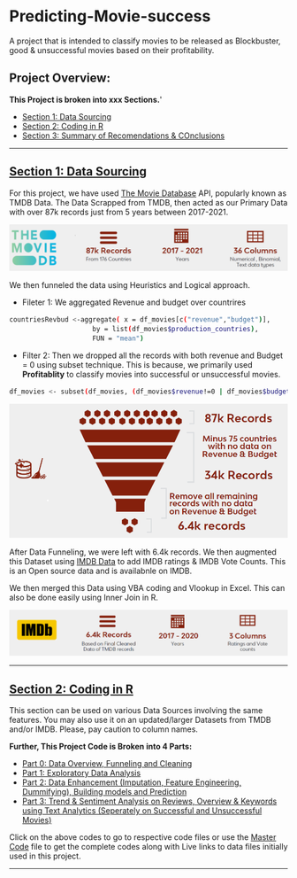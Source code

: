 # Predicting-Movie-success
A project that is intended to classify movies to be released as Blockbuster, good &amp; unsuccessful movies based on their profitability. 

## Project Overview:

**This Project is broken into xxx Sections.**'
+ [Section 1: Data Sourcing]()
+ [Section 2: Coding in R](https://github.com/ajithgh/Predicting-Movie-success/tree/main/Rcodes)
+ [Section 3: Summary of Recomendations & COnclusions]()

-----

## [Section 1: Data Sourcing]()

For this project, we have used [The Movie Database](https://www.themoviedb.org/documentation/api?language=en-US) API, popularly known as TMDB Data. 
The Data Scrapped from TMDB, then acted as our Primary Data with over 87k records just from 5 years between 2017-2021. 

![](Images/DataSources.png)

We then funneled the data using Heuristics and Logical approach.
+ Fileter 1: We aggregated Revenue and budget over countrires 
```bash
countriesRevbud <-aggregate( x = df_movies[c("revenue","budget")],
                     by = list(df_movies$production_countries),
                     FUN = "mean")
```
+ Filter 2: Then we dropped all the records with both revenue and Budget = 0 using subset technique. This is because, we primarily used **Profitablity** to classify movies into successful or unsuccessful movies.  
```bash
df_movies <- subset(df_movies, (df_movies$revenue!=0 | df_movies$budget!=0))
```

![](Images/DataFunneling.png)

After Data Funneling, we were left with 6.4k records. We then augmented this Dataset using [IMDB Data](https://www.imdb.com/interfaces/) to add IMDB ratings & IMDB Vote Counts. This is an Open source data and is availabnle on IMDB. 

We then merged this Data using VBA coding and Vlookup in Excel. This can also be done easily using Inner Join in R. 

![](Images/IMDBSources.png)

-----


## [Section 2: Coding in R](https://github.com/ajithgh/Predicting-Movie-success/tree/main/Rcodes)

This section can be used on various Data Sources involving the same features. You may also use it on an updated/larger Datasets from TMDB and/or IMDB. Please, pay caution to column names. 

**Further, This Project Code is Broken into 4 Parts:**
+ [Part 0: Data Overview, Funneling and Cleaning](www)
+ [Part 1: Exploratory Data Analysis](https://github.com/ajithgh/Predicting-Movie-success/blob/main/Rcodes/Part%201:%20EDA.R)
+ [Part 2: Data Enhancement (Imputation, Feature Engineering, Dummifying), Building models and Prediction](https://github.com/ajithgh/Predicting-Movie-success/blob/main/Rcodes/Part%202:%20Models%20without%20revenue.Rmd)
+ [Part 3: Trend & Sentiment Analysis on Reviews, Overview & Keywords using Text Analytics (Seperately on Successful and Unsuccessful Movies)](https://github.com/ajithgh/Predicting-Movie-success/blob/main/Rcodes/Part%203:%20Trend%20&%20Sentiment%20Analytics.Rmd)


Click on the above codes to go to respective code files or use the [Master Code](https://github.com/ajithgh/Predicting-Movie-success/blob/main/Rcodes/Master%20Code%20File.Rmd) file to get the complete codes along with Live links to data files initially used in this project. 

---- 




 
